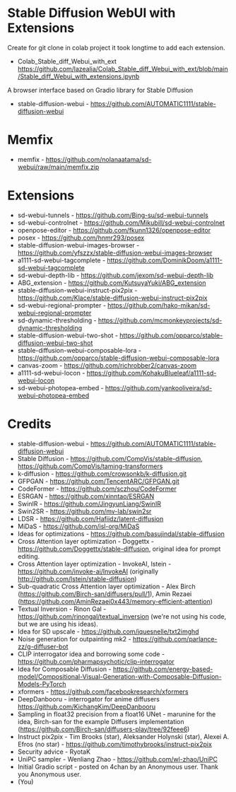 # Stable Diffusion WebUI with Extensions
Create for git clone in colab project it took longtime to add each extension. 
- Colab_Stable_diff_Webui_with_ext https://github.com/lazealia/Colab_Stable_diff_Webui_with_ext/blob/main/Stable_diff_Webui_with_extensions.ipynb

A browser interface based on Gradio library for Stable Diffusion
- stable-diffusion-webui - https://github.com/AUTOMATIC1111/stable-diffusion-webui
# Memfix
- memfix - https://github.com/nolanaatama/sd-webui/raw/main/memfix.zip
# Extensions
- sd-webui-tunnels - https://github.com/Bing-su/sd-webui-tunnels
- sd-webui-controlnet - https://github.com/Mikubill/sd-webui-controlnet
- openpose-editor - https://github.com/fkunn1326/openpose-editor
- posex - https://github.com/hnmr293/posex
- stable-diffusion-webui-images-browser - https://github.com/yfszzx/stable-diffusion-webui-images-browser 
- a1111-sd-webui-tagcomplete - https://github.com/DominikDoom/a1111-sd-webui-tagcomplete
- sd-webui-depth-lib - https://github.com/jexom/sd-webui-depth-lib
- ABG_extension - https://github.com/KutsuyaYuki/ABG_extension
- stable-diffusion-webui-instruct-pix2pix - https://github.com/Klace/stable-diffusion-webui-instruct-pix2pix
- sd-webui-regional-prompter - https://github.com/hako-mikan/sd-webui-regional-prompter
- sd-dynamic-thresholding - https://github.com/mcmonkeyprojects/sd-dynamic-thresholding
- stable-diffusion-webui-two-shot - https://github.com/opparco/stable-diffusion-webui-two-shot
- stable-diffusion-webui-composable-lora -https://github.com/opparco/stable-diffusion-webui-composable-lora
- canvas-zoom - https://github.com/richrobber2/canvas-zoom
- a1111-sd-webui-locon - https://github.com/KohakuBlueleaf/a1111-sd-webui-locon
- sd-webui-photopea-embed - https://github.com/yankooliveira/sd-webui-photopea-embed

# Credits
- stable-diffusion-webui - https://github.com/AUTOMATIC1111/stable-diffusion-webui
- Stable Diffusion - https://github.com/CompVis/stable-diffusion, https://github.com/CompVis/taming-transformers
- k-diffusion - https://github.com/crowsonkb/k-diffusion.git
- GFPGAN - https://github.com/TencentARC/GFPGAN.git
- CodeFormer - https://github.com/sczhou/CodeFormer
- ESRGAN - https://github.com/xinntao/ESRGAN
- SwinIR - https://github.com/JingyunLiang/SwinIR
- Swin2SR - https://github.com/mv-lab/swin2sr
- LDSR - https://github.com/Hafiidz/latent-diffusion
- MiDaS - https://github.com/isl-org/MiDaS
- Ideas for optimizations - https://github.com/basujindal/stable-diffusion
- Cross Attention layer optimization - Doggettx - https://github.com/Doggettx/stable-diffusion, original idea for prompt editing.
- Cross Attention layer optimization - InvokeAI, lstein - https://github.com/invoke-ai/InvokeAI (originally http://github.com/lstein/stable-diffusion)
- Sub-quadratic Cross Attention layer optimization - Alex Birch (https://github.com/Birch-san/diffusers/pull/1), Amin Rezaei (https://github.com/AminRezaei0x443/memory-efficient-attention)
- Textual Inversion - Rinon Gal - https://github.com/rinongal/textual_inversion (we're not using his code, but we are using his ideas).
- Idea for SD upscale - https://github.com/jquesnelle/txt2imghd
- Noise generation for outpainting mk2 - https://github.com/parlance-zz/g-diffuser-bot
- CLIP interrogator idea and borrowing some code - https://github.com/pharmapsychotic/clip-interrogator
- Idea for Composable Diffusion - https://github.com/energy-based-model/Compositional-Visual-Generation-with-Composable-Diffusion-Models-PyTorch
- xformers - https://github.com/facebookresearch/xformers
- DeepDanbooru - interrogator for anime diffusers https://github.com/KichangKim/DeepDanbooru
- Sampling in float32 precision from a float16 UNet - marunine for the idea, Birch-san for the example Diffusers implementation (https://github.com/Birch-san/diffusers-play/tree/92feee6)
- Instruct pix2pix - Tim Brooks (star), Aleksander Holynski (star), Alexei A. Efros (no star) - https://github.com/timothybrooks/instruct-pix2pix
- Security advice - RyotaK
- UniPC sampler - Wenliang Zhao - https://github.com/wl-zhao/UniPC
- Initial Gradio script - posted on 4chan by an Anonymous user. Thank you Anonymous user.
- (You)
